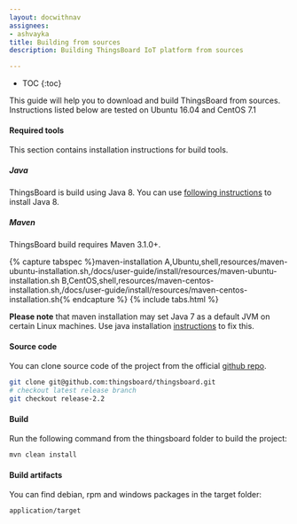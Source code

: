 ```yaml
---
layout: docwithnav
assignees:
- ashvayka
title: Building from sources
description: Building ThingsBoard IoT platform from sources

---
```


* TOC
{:toc}

This guide will help you to download and build ThingsBoard from sources. Instructions listed below are tested on Ubuntu 16.04 and CentOS 7.1

#### Required tools

This section contains installation instructions for build tools.

##### Java

ThingsBoard is build using Java 8. You can use [following instructions](/docs/user-guide/install/linux#java) to install Java 8.

##### Maven

ThingsBoard build requires Maven 3.1.0+.

{% capture tabspec %}maven-installation
A,Ubuntu,shell,resources/maven-ubuntu-installation.sh,/docs/user-guide/install/resources/maven-ubuntu-installation.sh
B,CentOS,shell,resources/maven-centos-installation.sh,/docs/user-guide/install/resources/maven-centos-installation.sh{% endcapture %}
{% include tabs.html %}

**Please note** that maven installation may set Java 7 as a default JVM on certain Linux machines. 
Use java installation [instructions](#java) to fix this. 

#### Source code

You can clone source code of the project from the official [github repo](https://github.com/thingsboard/thingsboard).

```bash
git clone git@github.com:thingsboard/thingsboard.git
# checkout latest release branch
git checkout release-2.2
```

#### Build

Run the following command from the thingsboard folder to build the project:

```bash
mvn clean install
```

#### Build artifacts

You can find debian, rpm and windows packages in the target folder:
 
```bash
application/target
```
 
